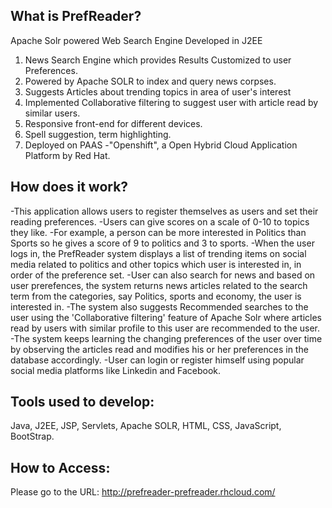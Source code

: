 What is PrefReader?
-------------------
Apache Solr powered Web Search Engine Developed in J2EE

1) News Search Engine which provides Results Customized to user Preferences.
2) Powered by Apache SOLR to index and query news corpses.
3) Suggests Articles about trending topics in area of user's interest 
4) Implemented Collaborative filtering to suggest user with article read by similar users.
5) Responsive front-end for different devices.
6) Spell suggestion, term highlighting.
7) Deployed on PAAS -"Openshift", a Open Hybrid Cloud Application Platform by Red Hat.

How does it work?
-----------------
-This application allows users to register themselves as users and set their reading preferences.
-Users can give scores on a scale of 0-10 to topics they like.
-For example, a person can be more interested in Politics than Sports so he gives a score of 9
 to politics and 3 to sports.
-When the user logs in, the PrefReader system displays a list of trending items on social media
 related to politics and other topics which user is interested in, in order of the preference set.
-User can also search for news and based on user prerefences, the system returns news articles related
 to the search term from the categories, say Politics, sports and economy, the user is interested in.
-The system also suggests Recommended searches to the user using the 'Collaborative filtering' feature
 of Apache Solr where articles read by users with similar profile to this user are recommended to the
 user.
-The system keeps learning the changing preferences of the user over time by observing the articles
 read and modifies his or her preferences in the database accordingly.
-User can login or register himself using popular social media platforms like Linkedin and Facebook.
 

Tools used to develop:
---------------------
Java, J2EE, JSP, Servlets, Apache SOLR, HTML, CSS, JavaScript, BootStrap.

How to Access:
--------------
Please go to the URL: http://prefreader-prefreader.rhcloud.com/

